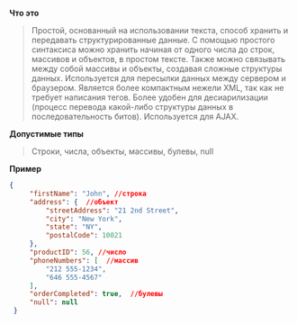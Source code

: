 **Что это**

> Простой, основанный на использовании текста, способ хранить и передавать структурированные данные. С помощью простого синтаксиса можно хранить начиная от одного числа до строк, массивов и объектов, в простом тексте. Также можно связывать между собой массивы и объекты, создавая сложные структуры данных. Используется для пересылки данных между сервером и браузером. Является более компактным нежели XML, так как не требует написания тегов. Более удобен для десиарилизации (процесс перевода какой-либо структуры данных в последовательность битов). Используется для AJAX.

**Допустимые типы**

> Строки, числа, объекты, массивы, булевы, null

**Пример**

```Json
{
     "firstName": "John", //строка
     "address": {  //объект
         "streetAddress": "21 2nd Street",
         "city": "New York",
         "state": "NY",
         "postalCode": 10021
     },
     "productID": 56, //число
     "phoneNumbers": [  //массив
         "212 555-1234",
         "646 555-4567"
     ],
     "orderCompleted": true,  //булевы
     "null": null
 }
```